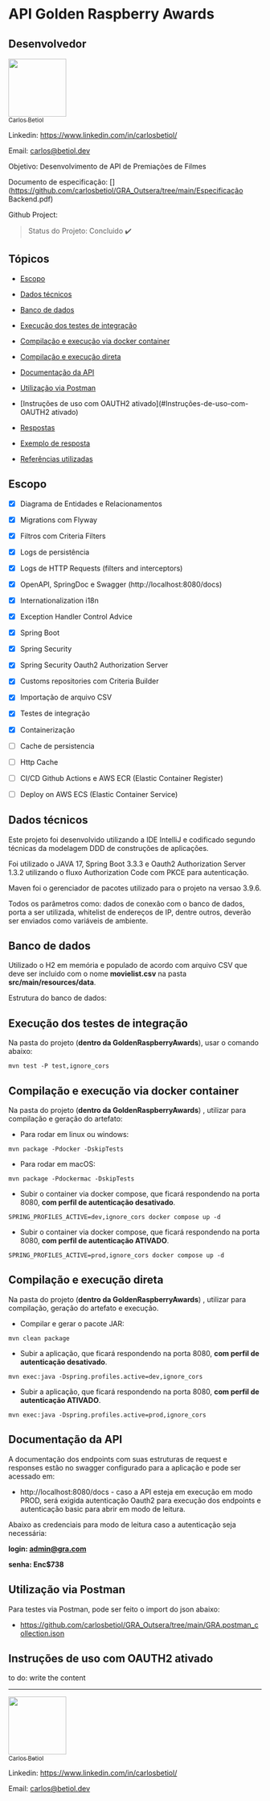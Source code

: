 # API Golden Raspberry Awards






## Desenvolvedor

[<img src="https://avatars.githubusercontent.com/carlosbetiol" width=115><br><sub>Carlos Betiol</sub>](https://github.com/carlosbetiol)

Linkedin: https://www.linkedin.com/in/carlosbetiol/

Email: carlos@betiol.dev



Objetivo: Desenvolvimento de API de Premiações de Filmes

Documento de especificação: [](https://github.com/carlosbetiol/GRA_Outsera/tree/main/Especificação Backend.pdf)

Github Project: [](https://github.com/users/carlosbetiol/projects/1)




> Status do Projeto: Concluido :heavy_check_mark:



## Tópicos

* [Escopo](#Escopo)

* [Dados técnicos](#Dados-técnicos)

* [Banco de dados](#Banco-de-dados)

* [Execução dos testes de integração](#Execução-dos-testes-de-integração)

* [Compilação e execução via docker container](#Compilação-e-execução-via-docker-container)

* [Compilação e execução direta](#Compilação-e-execução-direta)

* [Documentação da API](#Documentação-da-API)

* [Utilização via Postman](#Utilização-via-Postman)

* [Instruções de uso com OAUTH2 ativado](#Instruções-de-uso-com-OAUTH2 ativado)

* [Respostas](#respostas)

* [Exemplo de resposta](#Exemplo-de-resposta)

* [Referências utilizadas](#Referências-utilizadas)

  

## Escopo

- [x] Diagrama de Entidades e Relacionamentos [](https://github.com/carlosbetiol/GRA_Outsera/tree/main/database-model.pdf)
- [x] Migrations com Flyway
- [x] Filtros com Criteria Filters
- [x] Logs de persistência
- [x] Logs de HTTP Requests (filters and interceptors)
- [x] OpenAPI, SpringDoc e Swagger (http://localhost:8080/docs)
- [x] Internationalization i18n
- [x] Exception Handler Control Advice
- [x] Spring Boot
- [x] Spring Security
- [x] Spring Security Oauth2 Authorization Server
- [x] Customs repositories com Criteria Builder
- [x] Importação de arquivo CSV
- [x] Testes de integração
- [x] Containerização
- [ ] Cache de persistencia
- [ ] Http Cache
- [ ] CI/CD Github Actions e AWS ECR (Elastic Container Register)
- [ ] Deploy on AWS ECS (Elastic Container Service)



## Dados técnicos

Este projeto foi desenvolvido utilizando a IDE IntelliJ e codificado segundo técnicas da modelagem DDD de construções de aplicações.

Foi utilizado o JAVA 17, Spring Boot 3.3.3 e Oauth2 Authorization Server 1.3.2 utilizando o fluxo Authorization Code com PKCE para autenticação.

Maven foi o gerenciador de pacotes utilizado para o projeto na versao 3.9.6.

Todos os parâmetros como: dados de conexão com o banco de dados, porta a ser utilizada, whitelist de endereços de IP, dentre outros, deverão ser enviados como variáveis de ambiente.



## Banco de dados

Utilizado o H2 em memória e populado de acordo com arquivo CSV que deve ser incluido com o nome **movielist.csv** na pasta **src/main/resources/data**.

Estrutura do banco de dados: [](https://github.com/carlosbetiol/GRA_Outsera/tree/main/database-model.pdf)



## Execução dos testes de integração

Na pasta do projeto (**dentro da GoldenRaspberryAwards**), usar o comando abaixo:

```
mvn test -P test,ignore_cors
```



## Compilação e execução via docker container

Na pasta do projeto (**dentro da GoldenRaspberryAwards**) , utilizar para compilação e geração do artefato:



- Para rodar em linux ou windows:

```
mvn package -Pdocker -DskipTests
```



- Para rodar em macOS:

```
mvn package -Pdockermac -DskipTests
```



- Subir o container via docker compose, que ficará respondendo na porta 8080, **com perfil de autenticação desativado**.

```
SPRING_PROFILES_ACTIVE=dev,ignore_cors docker compose up -d
```



- Subir o container via docker compose, que ficará respondendo na porta 8080, **com perfil de autenticação ATIVADO**.

```
SPRING_PROFILES_ACTIVE=prod,ignore_cors docker compose up -d
```



## Compilação e execução direta

Na pasta do projeto (**dentro da GoldenRaspberryAwards**) , utilizar para compilação, geração do artefato e execução.



- Compilar e gerar o pacote JAR:

```
mvn clean package
```



- Subir a aplicação, que ficará respondendo na porta 8080, **com perfil de autenticação desativado**.

```
mvn exec:java -Dspring.profiles.active=dev,ignore_cors
```



- Subir a aplicação, que ficará respondendo na porta 8080, **com perfil de autenticação ATIVADO**.

```
mvn exec:java -Dspring.profiles.active=prod,ignore_cors
```



## Documentação da API

A documentação dos endpoints com suas estruturas de request e responses estão no swagger configurado para a aplicação e pode ser acessado em:

-  http://localhost:8080/docs - caso a API esteja em execução em modo PROD, será exigida autenticação Oauth2 para execução dos endpoints e autenticação basic para abrir em modo de leitura.

Abaixo as credenciais para modo de leitura caso a autenticação seja necessária:

**login: admin@gra.com**

**senha: Enc$738**



## Utilização via Postman

Para testes via Postman, pode ser feito o import do json abaixo:

- https://github.com/carlosbetiol/GRA_Outsera/tree/main/GRA.postman_collection.json



## Instruções de uso com OAUTH2 ativado

to do: write the content






------

[<img src="https://avatars.githubusercontent.com/carlosbetiol" width=115><br><sub>Carlos Betiol</sub>](https://github.com/carlosbetiol)

Linkedin: https://www.linkedin.com/in/carlosbetiol/

Email: carlos@betiol.dev
